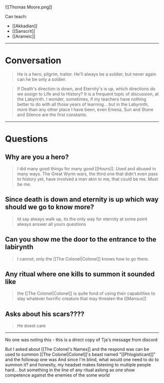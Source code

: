 ![[Thomas Moore.png]]

Can teach:
- [[Akkadian]]
- [[Sanscrit]]
- [[Arameic]]

___

# Conversation

>He is a hero, pilgrim, traitor. He'll always be a soldier, but never again can he be only a soldier.

>If Death's direction is down, and Eternity's is up, which directions do we assign to Life and to History? It is a frequent topic of discussion, at the Labyrinth. I wonder, sometimes, if my teachers have nothing better to do with all those years of learning... but in the Labyrinth, more than any other place I have been, even Emesa, Sun and Stone and Silence are the first constants.

___
# Questions

## Why are you a hero?
>I did many good things for many good [[Hours]]. Used and abused in many ways. The Great Wyrm wars, the third one that didn't even pass to history yet, have involved a man akin to me, that could be me. Must be me.
## Since death is down and eternity is up which way should we go to know more?
>Id say always walk up, its the only way for eternity at some point always answer all yours questions
## Can you show me the door to the entrance to the labirynth
>I cannot, only the [[The Colonel|Colonel]] knows how to go there.
## Any ritual where one kills to summon it sounded like
>the [[The Colonel|Colonel]] is quite fond of using their capabilities to slay whatever horrific creature that may threaten the [[Mansus]]
## Asks about his scars????
>He doest care

______
No one was noting this - this is a direct copy of Tja's message from discord

But I asked about [[The Colonel's Names]] and the respond was can be used to summon [[The Colonel|Colonel]]'s beast named "[[Phlogisticant]]" and the followup one was And since I'm blind, what would one need to do to summon it? and honestly, my headset makes listening to multiple people hard... but something in the line of any ritual aslong as one show competence against the enemies of the some world
